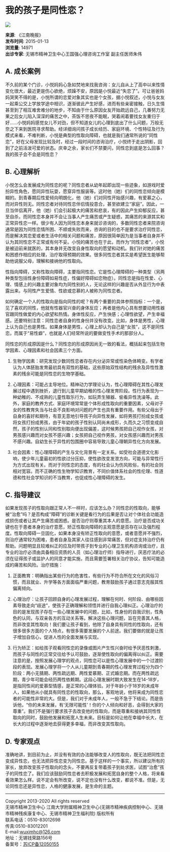 # 我的孩子是同性恋？

![](images/nban.jpg)

**来源**: 《江南晚报》  
**发布时间**: 2015-01-13  
**浏览量**: 14971  
**出诊专家**: 无锡市精神卫生中心王国强心理咨询工作室 副主任医师朱伟  

## A. 成长案例

不久前的某个门诊，小悦妈妈心急如焚地来找我咨询：女儿自从上了高中以来性情变化很大，最近更是伤心欲绝，烦躁不安，原因是小悦最近“失恋了”。可让爸爸妈妈哭笑不得的是，小悦所谓的恋爱对象其实也是个女孩，据小悦叙述，小悦与女友一起乘公交上学放学途中相识，逐渐彼此产生好感，进而有些亲密接触，日久生情甚至到了相互难舍难分的地步，不知由于什么原因女友开始疏远自己，几番努力无果之后女儿陷入深深的痛苦之中，茶饭不思夜不能眠，哭着闹着要找女友重归于好……小悦妈妈感觉女儿不对劲，但不知道女儿的心理到底出了什么问题，万般无奈之下来到医院寻求帮助。经详细询问孩子成长经历、家庭环境、个性特征及行为模式来看，不难判断，小悦是典型的性取向障碍，也就是我们通常所说的“同性恋”，好在父母发现比较及时，经过一段时间的咨询治疗，小悦终于走出阴影，回到了之前活泼可爱的状态。庆幸之余，家长们不禁要问，同性恋到底是怎么回事？我的孩子会不会是同性恋？

## B. 心理解析

小悦怎么会发展成为同性恋的呢？同性恋者从幼年起即出现一些迹象，如游戏时爱扮异性角色，愿同异性玩耍，愿穿异性服装等。这时他（她）们的同性恋倾向是模糊的。到青春期后性爱倾向明朗化，他（她）们对同性开始感兴趣，有爱慕之心，而对异性则无。同性恋者对待同性恋伴侣情投意合，甚至欲建立“家庭”。因此，一旦当伴侣离开，他（她）们会引起极大的痛苦和悲哀，有的因此产生抑郁反应，甚至自杀，而同性恋本身并不会让当事人产生痛苦或产生疑惑，其痛苦的来源其实和正常异性恋一样。很少有人因为同性恋本身来就诊咨询的，多数同性恋者来院咨询通常是因为同性恋情所困、不顺或失败而来，咨询的目的也不是要求治疗同性恋，而是解决其恋爱或者生活中的相关问题和痛苦，原因很简单因为是当事者自身并不认为其同性恋不正常或有何不妥。小悦的痛苦也在于此，而作为“同性恋者”，小悦是被迫前来就医的，其本身并无改变自身性取向的愿望和动机。我们针对她的痛苦和困惑作相应的处理，治疗取得预期的效果。很多同性恋者其实是希望医生能够帮助他说服父母，理解和接纳他的性取向。

性指向障碍，又称性取向障碍，主要指同性恋。它是性心理障碍的一种类型（另两种类型包括性身份障碍如易性症，性偏好障碍如恋物症）。同性恋是指在性爱、心理、情感上的兴趣主要对象均为同性别的人，无论这样的兴趣是否从外显行为中表露出来。与同性产生爱情、性欲或恋慕的人被称为同性恋者。

如何确定一个人的性取向是指向同性的呢？有两个重要的具体参照指标：一个是，见了喜欢的同性，他就有性器官兴奋的身体反应；再者是他内心具有想要动用性器官跟同性做爱的内心欲望和热情。身体性反应，产生快感；心理性欲望，产生幸福感。还要特别注意：同性恋者自身的性身份并没有改变。比如，身体是男性，心理上认为自己也是男性。如果身体是男性，心理上却认为自己是“女孩”，这不是同性恋，而属于“易性癖”，也就是人们经常所说的要做变性手术的那部分人。

同性恋的形成原因是什么？同性恋的形成原因尚无一致的看法，概括起来包括生物学因素、心理因素和社会因素三个方面。

1. 生物学因素：研究发现少数同性恋者存在内分泌异常或性染色体畸变。有学者认为人体胚胎发育最初具有双性的基础，这些原始双性结构的残余及异性性激素的残余可能是同性恋的生物学基础。
   
2. 心理因素：可能占主导地位。精神动力学理论认为，性心理障碍在其性心理发展过程中遇到挫折，退行到儿童早期幼稚的性心理发育阶段。性行为表现为一种幼稚的、不成熟的儿童性取乐行为，如玩弄生殖器、偷看异性洗澡等。此外，家庭的教养方式、家庭环境常常是个体形成性取向的重要因素，父母对子女的性教育失当与社会不良影响对问题的产生也具有重要作用。有些父母出于自身的喜好和期待，有意无意地引导孩子向异性发展，如将男孩打扮成女孩或将女孩打扮成男孩，由于年幼的孩子性别认同尚未成形，久而久之习惯变成自然，孩子的性别认同和性别取向便出现偏差，这时候男孩把自己视作女孩，对男孩感兴趣而对女孩不感兴趣；女孩把自己视作男孩，对女孩感兴趣而对男孩不感兴趣。自幼生长于异性的包围圈中容易导致儿童心理朝异性化方向发展。

3. 社会因素：性心理障碍的产生与文化背景有一定关系。如受社会道德文化影响，使少年儿童最初的性欲过分压抑，使性欲改变发泄方向，可能与异常性行为方式出现有关。而对于同性恋的态度，有的社会认为伤风败俗，有的社会则相对宽容。而不正确的性生物学知识教育，不同价值体系社会的性伦理、性道德和性社会学知识的不当教育，也促成性心理障碍的发生。

## C. 指导建议

如果发现孩子的性取向跟正常人不一样时，应该怎么办？同性恋的性取向，能够被“治愈”吗？是否构成“障碍”的诊断关键是看行为的后果是否让对个体社会功能造成损伤或者让其产生痛苦或困惑。是否治疗则尊重其本人的意愿。治疗是否成功关键也在于患者本身的治疗意愿，矫正性取向障碍的主观意愿是否存在以及强烈程度。性取向障碍一旦固化，如果本身没有矫正性取向的意愿，或者意愿并不强烈，则治疗通常较为困难，患者自身及其家人往往感到非常痛苦，但对症支持治疗仍有帮助。问题明显且较难纠正的应及时带孩子到专业的心理卫生机构咨询或治疗，且专业的治疗必须由具备相应资质的人员（如心理治疗师）指导进行，厌恶疗法的必须在征得孩子或监护人的同意才能实施，而且需要签署相关治疗协议，告知可能造成的痛苦和风险。治疗措施：

1. 正面教育：明确指出某些行为的危害性，有些行为不符合所在文化的风俗习惯，而且就业、升学等各方面面临严重问题，教育鼓励孩子通过意志克服其性偏离倾向。

2. 心理治疗：让孩子回顾自身的心理发展过程，理解在何时、何阶段、由哪些因素导致走向“歧途”，使孩子正确理解和领悟并进行自我心理纠正。心理治疗的目的是发现孩子存在一些心理发展中的问题，比如，性身份的自我识别，性角色的认同，与双亲各方的互动关系等。解决这些心理问题，旨在完善其人格，而非改变其性取向！我们要让孩子看到，他除了自身具有同性的性取向，还有很多很多方面的个人特点，有很多需要发展的个人前途。我们要做的就是让孩子增加自信心，促进人性的全面发展与实现。

3. 行为矫正：如给孩子观看同性恋的录像或图片产生性兴奋时给予厌恶性刺激，而孩子与同性的正常交往给予认可鼓励，逐渐使性取向的偏离得以纠正。需要注意的是，按照发展心理学的观点，同性恋可以是性心理发展中的一个过渡阶段的表现。发展心理学将一个人从儿童期到青春期的性心理发育过程分为四个阶段：两小无猜期、两性疏远期、两性爱慕期、正式婚恋期。而在两性疏远期，青少年可能会经历两性依赖期。这段心理发展时期大致发生在14-18岁，是指同性间的爱慕型情感，是正常的心理体验。对于年龄小于18岁的未成年人，如果他从小就具有同性恋的性取向，那么，客观地说，他将来成为同性恋者的可能性非常的大。但是，我们对于未成年人，一般不急于下结论。而是告诉他，“你的未来发展，有‘无限可能性’！你的个人倾向和好恶，会得到大家的尊重”。我们不是强行要求孩子去改变他的性取向，而是尊重和接纳其同性性取向的同时，鼓励他发展和拓宽人生未来。目标是如何让他在幸福中长大，在长大的过程中逐渐地去获得更多幸福，而非改变其性取向。

## D. 专家观点

准确地讲，到目前为止，并没有有效的办法能够改变人的性取向，既无法把同性恋变成异性恋，也无法把异性恋变为同性恋。基于这样的一个事实，所以建议所有的家长，放弃改变孩子性取向的念头，不要再反复带着孩子到处求医，试图“治愈”孩子的同性恋了。我们应该鼓励同性恋者去积极发展和拓宽自身的整个人格，将来看看效果怎么样。说不定会有所改变，说不定也没有什么改变，都说不准。但是，无论同性恋还是异性恋，人格的健康发展，是生命的主题。

---

Copyright 2013-2020 All rights reserved   
无锡市精神卫生中心 江南大学附属精神卫生中心(无锡市精神疾病控制中心、无锡市精神残疾康复中心、无锡市精神卫生福利院) 版权所有   
联系电话：0510-83012698  
传真:0510-83012201  
E-mail:wuximhc@126.com  
地址：无锡钱荣路156号  
备案号：[苏ICP备12050155](http://beian.miit.gov.cn/)
<!-- tcd_original_link http://www.wuximhc.com/news.asp?act=show&fid=2&cid=5&tid=1366 -->

